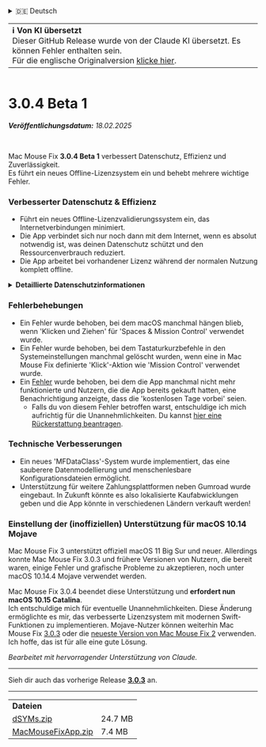 <details>
<summary>🇩🇪 Deutsch</summary>

[🇬🇧 English (GitHub Release)](https://github.com/noah-nuebling/mac-mouse-fix/releases/tag/3.0.4-Beta-1)\
[🇦🇩 Català](https://redirect.macmousefix.com/?target=mmf-release&tag=3.0.4-Beta-1&locale=ca)\
**🇩🇪 Deutsch**\
[🇪🇸 Español](https://redirect.macmousefix.com/?target=mmf-release&tag=3.0.4-Beta-1&locale=es)\
[🇫🇷 Français](https://redirect.macmousefix.com/?target=mmf-release&tag=3.0.4-Beta-1&locale=fr)\
[🇮🇩 Indonesia](https://redirect.macmousefix.com/?target=mmf-release&tag=3.0.4-Beta-1&locale=id)\
[🇮🇹 Italiano](https://redirect.macmousefix.com/?target=mmf-release&tag=3.0.4-Beta-1&locale=it)\
[🇭🇺 Magyar](https://redirect.macmousefix.com/?target=mmf-release&tag=3.0.4-Beta-1&locale=hu)\
[🇳🇱 Nederlands](https://redirect.macmousefix.com/?target=mmf-release&tag=3.0.4-Beta-1&locale=nl)\
[🇵🇱 Polski](https://redirect.macmousefix.com/?target=mmf-release&tag=3.0.4-Beta-1&locale=pl)\
[🇧🇷 Português (Brasil)](https://redirect.macmousefix.com/?target=mmf-release&tag=3.0.4-Beta-1&locale=pt-BR)\
[🇵🇹 Português (Portugal)](https://redirect.macmousefix.com/?target=mmf-release&tag=3.0.4-Beta-1&locale=pt-PT)\
[🇷🇴 Română](https://redirect.macmousefix.com/?target=mmf-release&tag=3.0.4-Beta-1&locale=ro)\
[🇸🇪 Svenska](https://redirect.macmousefix.com/?target=mmf-release&tag=3.0.4-Beta-1&locale=sv)\
[🇻🇳 Tiếng Việt](https://redirect.macmousefix.com/?target=mmf-release&tag=3.0.4-Beta-1&locale=vi)\
[🇹🇷 Türkçe](https://redirect.macmousefix.com/?target=mmf-release&tag=3.0.4-Beta-1&locale=tr)\
[🇨🇿 Čeština](https://redirect.macmousefix.com/?target=mmf-release&tag=3.0.4-Beta-1&locale=cs)\
[🇬🇷 Ελληνικά](https://redirect.macmousefix.com/?target=mmf-release&tag=3.0.4-Beta-1&locale=el)\
[🇷🇺 Русский](https://redirect.macmousefix.com/?target=mmf-release&tag=3.0.4-Beta-1&locale=ru)\
[🇺🇦 Українська](https://redirect.macmousefix.com/?target=mmf-release&tag=3.0.4-Beta-1&locale=uk)\
[🇮🇱 עברית](https://redirect.macmousefix.com/?target=mmf-release&tag=3.0.4-Beta-1&locale=he)\
[🇸🇦 العربية](https://redirect.macmousefix.com/?target=mmf-release&tag=3.0.4-Beta-1&locale=ar)\
[🇮🇳 हिन्दी](https://redirect.macmousefix.com/?target=mmf-release&tag=3.0.4-Beta-1&locale=hi)\
[🇹🇭 ไทย](https://redirect.macmousefix.com/?target=mmf-release&tag=3.0.4-Beta-1&locale=th)\
[🇨🇳 中文 (简体)](https://redirect.macmousefix.com/?target=mmf-release&tag=3.0.4-Beta-1&locale=zh-Hans)\
[🇨🇳 中文 (繁體)](https://redirect.macmousefix.com/?target=mmf-release&tag=3.0.4-Beta-1&locale=zh-Hant)\
[🇭🇰 中文（香港)](https://redirect.macmousefix.com/?target=mmf-release&tag=3.0.4-Beta-1&locale=zh-HK)\
[🇯🇵 日本語](https://redirect.macmousefix.com/?target=mmf-release&tag=3.0.4-Beta-1&locale=ja)\
[🇰🇷 한국어](https://redirect.macmousefix.com/?target=mmf-release&tag=3.0.4-Beta-1&locale=ko)\
[Help translate Mac Mouse Fix to different languages!](https://github.com/noah-nuebling/mac-mouse-fix/discussions/731)
</details>
<table align=><td>
<b>ℹ️ Von KI übersetzt</b><br>
Dieser GitHub Release wurde von der Claude KI übersetzt. Es können Fehler enthalten sein.<br>
Für die englische Originalversion <a href="https://github.com/noah-nuebling/mac-mouse-fix/releases/tag/3.0.4-Beta-1">klicke hier</a>.
</td></table>

<table></table>

# 3.0.4 Beta 1
***Veröffentlichungsdatum:** 18.02.2025*

<br>

Mac Mouse Fix **3.0.4 Beta 1** verbessert Datenschutz, Effizienz und Zuverlässigkeit.\
Es führt ein neues Offline-Lizenzsystem ein und behebt mehrere wichtige Fehler.

### Verbesserter Datenschutz & Effizienz

- Führt ein neues Offline-Lizenzvalidierungssystem ein, das Internetverbindungen minimiert.
- Die App verbindet sich nur noch dann mit dem Internet, wenn es absolut notwendig ist, was deinen Datenschutz schützt und den Ressourcenverbrauch reduziert.
- Die App arbeitet bei vorhandener Lizenz während der normalen Nutzung komplett offline.

<details>
<summary><b>Detaillierte Datenschutzinformationen</b></summary>
Frühere Versionen validierten Lizenzen bei jedem Start online, wodurch Verbindungsprotokolle möglicherweise auf Servern von Drittanbietern (GitHub und Gumroad) gespeichert werden konnten. Das neue System eliminiert unnötige Verbindungen – nach der ersten Lizenzaktivierung verbindet es sich nur noch mit dem Internet, wenn lokale Lizenzdaten beschädigt sind.
<br><br>
Auch wenn ich persönlich nie Nutzerverhalten aufgezeichnet habe, ermöglichte das vorherige System theoretisch Drittanbieter-Servern die Protokollierung von IP-Adressen und Verbindungszeiten. Gumroad konnte auch deinen Lizenzschlüssel protokollieren und ihn möglicherweise mit persönlichen Informationen verknüpfen, die sie beim Kauf von Mac Mouse Fix über dich gespeichert haben.
<br><br>
Diese subtilen Datenschutzprobleme hatte ich beim Aufbau des ursprünglichen Lizenzsystems nicht bedacht, aber jetzt ist Mac Mouse Fix so privat und internetfrei wie möglich!
<br><br>
Siehe auch <a href=https://gumroad.com/privacy>Gumroads Datenschutzerklärung</a> und meinen <a href=https://github.com/noah-nuebling/mac-mouse-fix/issues/976#issuecomment-2140955801>GitHub-Kommentar</a>.

</details>

### Fehlerbehebungen

- Ein Fehler wurde behoben, bei dem macOS manchmal hängen blieb, wenn 'Klicken und Ziehen' für 'Spaces & Mission Control' verwendet wurde.
- Ein Fehler wurde behoben, bei dem Tastaturkurzbefehle in den Systemeinstellungen manchmal gelöscht wurden, wenn eine in Mac Mouse Fix definierte 'Klick'-Aktion wie 'Mission Control' verwendet wurde.
- Ein [Fehler](https://github.com/noah-nuebling/mac-mouse-fix/issues?q=state%3Aopen%20label%3A%22%27Free%20days%20are%20over%27%20bug%22) wurde behoben, bei dem die App manchmal nicht mehr funktionierte und Nutzern, die die App bereits gekauft hatten, eine Benachrichtigung anzeigte, dass die 'kostenlosen Tage vorbei' seien.
    - Falls du von diesem Fehler betroffen warst, entschuldige ich mich aufrichtig für die Unannehmlichkeiten. Du kannst [hier eine Rückerstattung beantragen](https://redirect.macmousefix.com/?message=&target=mmf-apply-for-refund&locale=de).

### Technische Verbesserungen

- Ein neues 'MFDataClass'-System wurde implementiert, das eine sauberere Datenmodellierung und menschenlesbare Konfigurationsdateien ermöglicht.
- Unterstützung für weitere Zahlungsplattformen neben Gumroad wurde eingebaut. In Zukunft könnte es also lokalisierte Kaufabwicklungen geben und die App könnte in verschiedenen Ländern verkauft werden!

### Einstellung der (inoffiziellen) Unterstützung für macOS 10.14 Mojave

Mac Mouse Fix 3 unterstützt offiziell macOS 11 Big Sur und neuer. Allerdings konnte Mac Mouse Fix 3.0.3 und frühere Versionen von Nutzern, die bereit waren, einige Fehler und grafische Probleme zu akzeptieren, noch unter macOS 10.14.4 Mojave verwendet werden.

Mac Mouse Fix 3.0.4 beendet diese Unterstützung und **erfordert nun macOS 10.15 Catalina**.\
Ich entschuldige mich für eventuelle Unannehmlichkeiten. Diese Änderung ermöglichte es mir, das verbesserte Lizenzsystem mit modernen Swift-Funktionen zu implementieren. Mojave-Nutzer können weiterhin Mac Mouse Fix [3.0.3](https://redirect.macmousefix.com/?target=mmf-release&tag=3.0.3&locale=de) oder die [neueste Version von Mac Mouse Fix 2](https://redirect.macmousefix.com/?target=mmf2-latest&locale=de) verwenden. Ich hoffe, das ist für alle eine gute Lösung.

*Bearbeitet mit hervorragender Unterstützung von Claude.*

---

Sieh dir auch das vorherige Release [**3.0.3**](https://redirect.macmousefix.com/?target=mmf-release&tag=3.0.3&locale=de) an.

---

<table align="start">
<tr>
    <td colspan=2>
        <b>Dateien</b>
    </td>
</tr>
<tr>
    <td><a href="https://github.com/noah-nuebling/mac-mouse-fix/releases/download/3.0.4-Beta-1/dSYMs.zip">dSYMs.zip</a></td>
    <td>24.7 MB</td>
</tr>
<tr>
    <td><a href="https://github.com/noah-nuebling/mac-mouse-fix/releases/download/3.0.4-Beta-1/MacMouseFixApp.zip">MacMouseFixApp.zip</a></td>
    <td>7.4 MB</td>
</tr>
</table>